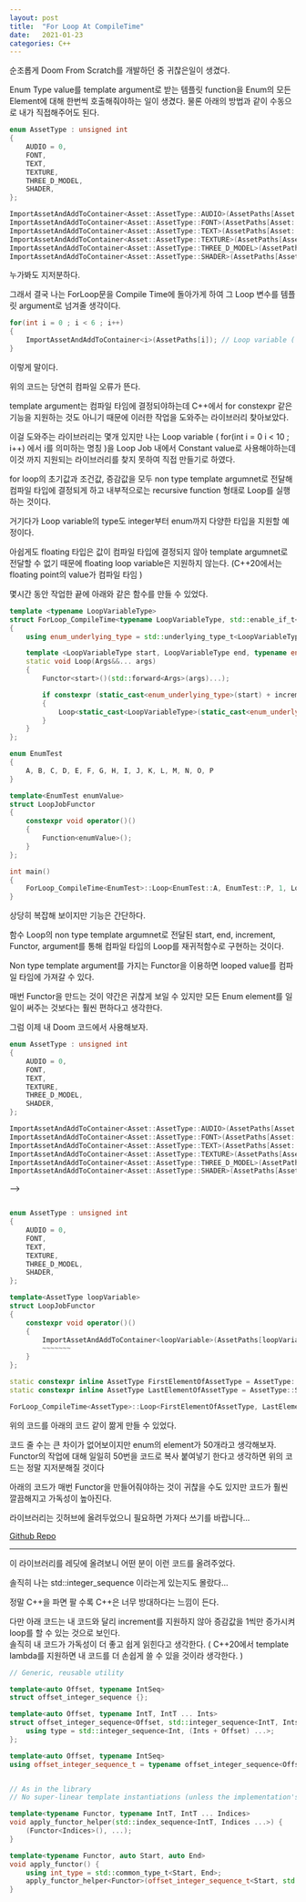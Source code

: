 ```yaml
---
layout: post
title:  "For Loop At CompileTime"
date:   2021-01-23
categories: C++
---
```


순조롭게 Doom From Scratch를 개발하던 중 귀찮은일이 생겼다.

Enum Type value를 template argument로 받는 템플릿 function을 Enum의 모든 Element에 대해 한번씩 호출해줘야하는 일이 생겼다.
물론 아래의 방법과 같이 수동으로 내가 직접해주어도 된다.

```c++
enum AssetType : unsigned int
{
	AUDIO = 0,
	FONT,
	TEXT,
	TEXTURE,
	THREE_D_MODEL,
	SHADER,
};

ImportAssetAndAddToContainer<Asset::AssetType::AUDIO>(AssetPaths[Asset::AssetType::AUDIO]);
ImportAssetAndAddToContainer<Asset::AssetType::FONT>(AssetPaths[Asset::AssetType::FONT]);
ImportAssetAndAddToContainer<Asset::AssetType::TEXT>(AssetPaths[Asset::AssetType::TEXT]);
ImportAssetAndAddToContainer<Asset::AssetType::TEXTURE>(AssetPaths[Asset::AssetType::TEXTURE]);
ImportAssetAndAddToContainer<Asset::AssetType::THREE_D_MODEL>(AssetPaths[Asset::AssetType::THREE_D_MODEL]);
ImportAssetAndAddToContainer<Asset::AssetType::SHADER>(AssetPaths[Asset::AssetType::SHADER]);
```
누가봐도 지저분하다.

그래서 결국 나는 ForLoop문을 Compile Time에 돌아가게 하여 그 Loop 변수를 템플릿 argument로 넘겨줄 생각이다.

```c++
for(int i = 0 ; i < 6 ; i++)
{
    ImportAssetAndAddToContainer<i>(AssetPaths[i]); // Loop variable ( for(int i = 0 i < 10 ; i++) 에서 i를 의미하는 명칭 ) 인 i 또한 constant value여야한다!!
}
```

이렇게 말이다.

위의 코드는 당연히 컴파일 오류가 뜬다.

template argument는 컴파일 타임에 결정되야하는데 C++에서 for constexpr 같은 기능을 지원하는 것도 아니기 때문에 이러한 작업을 도와주는 라이브러리 찾아보았다.

이걸 도와주는 라이브러리는 몇개 있지만 나는 Loop variable ( for(int i = 0 i < 10 ; i++) 에서 i를 의미하는 명칭 )을 Loop Job 내에서 Constant value로 사용해야하는데 이것 까지 지원되는 라이브러리를 찾지 못하여 직접 만들기로 하였다.

for loop의 초기값과 조건값, 증감값을 모두 non type template argumnet로 전달해 컴파일 타입에 결정되게 하고 내부적으로는 recursive function 형태로 Loop를 실행하는 것이다.

거기다가 Loop variable의 type도 integer부터 enum까지 다양한 타입을 지원할 예정이다.

아쉽게도 floating 타입은 값이 컴파일 타입에 결정되지 않아 template argumnet로 전달할 수 없기 때문에 floating loop variable은 지원하지 않는다. (C++20에서는 floating point의 value가 컴파일 타임  )

몇시간 동안 작업한 끝에 아래와 같은 함수를 만들 수 있었다.

```c++
template <typename LoopVariableType>
struct ForLoop_CompileTime<typename LoopVariableType, std::enable_if_t<std::is_enum_v<LoopVariableType>> >
{
	using enum_underlying_type = std::underlying_type_t<LoopVariableType>;

	template <LoopVariableType start, LoopVariableType end, typename enum_underlying_type increment, template<LoopVariableType> typename Functor, typename... Args, std::enable_if_t<start <= end, bool> = true >
	static void Loop(Args&&... args)
	{
		Functor<start>()(std::forward<Args>(args)...);

		if constexpr (static_cast<enum_underlying_type>(start) + increment <= static_cast<enum_underlying_type>(end))
		{
			Loop<static_cast<LoopVariableType>(static_cast<enum_underlying_type>(start) + increment), end, increment, Functor>(std::forward<Args>(args)...);
		}
	}
};

enum EnumTest
{
	A, B, C, D, E, F, G, H, I, J, K, L, M, N, O, P
}

template<EnumTest enumValue>
struct LoopJobFunctor
{
	constexpr void operator()()
	{
		Function<enumValue>();
	}
};

int main()
{
	ForLoop_CompileTime<EnumTest>::Loop<EnumTest::A, EnumTest::P, 1, LoopJobFunctor>();
}
```

상당히 복잡해 보이지만 기능은 간단하다.

함수 Loop의 non type template argumnet로 전달된 start, end, increment, Functor, argument를 통해 컴파일 타입의 Loop를 재귀적함수로 구현하는 것이다.

Non type template argument를 가지는 Functor을 이용하면 looped value를 컴파일 타임에 가져갈 수 있다.

매번 Functor을 만드는 것이 약간은 귀찮게 보일 수 있지만 모든 Enum element를 일일이 써주는 것보다는 훨씬 편하다고 생각한다.

그럼 이제 내 Doom 코드에서 사용해보자.

```c++
enum AssetType : unsigned int
{
	AUDIO = 0,
	FONT,
	TEXT,
	TEXTURE,
	THREE_D_MODEL,
	SHADER,
};

ImportAssetAndAddToContainer<Asset::AssetType::AUDIO>(AssetPaths[Asset::AssetType::AUDIO]);
ImportAssetAndAddToContainer<Asset::AssetType::FONT>(AssetPaths[Asset::AssetType::FONT]);
ImportAssetAndAddToContainer<Asset::AssetType::TEXT>(AssetPaths[Asset::AssetType::TEXT]);
ImportAssetAndAddToContainer<Asset::AssetType::TEXTURE>(AssetPaths[Asset::AssetType::TEXTURE]);
ImportAssetAndAddToContainer<Asset::AssetType::THREE_D_MODEL>(AssetPaths[Asset::AssetType::THREE_D_MODEL]);
ImportAssetAndAddToContainer<Asset::AssetType::SHADER>(AssetPaths[Asset::AssetType::SHADER]);
```

-->


```c++

enum AssetType : unsigned int
{
	AUDIO = 0,
	FONT,
	TEXT,
	TEXTURE,
	THREE_D_MODEL,
	SHADER,
};

template<AssetType loopVariable>
struct LoopJobFunctor
{
	constexpr void operator()()
	{
		ImportAssetAndAddToContainer<loopVariable>(AssetPaths[loopVariable]);
        ~~~~~~~
	}
};

static constexpr inline AssetType FirstElementOfAssetType = AssetType::AUDIO;
static constexpr inline AssetType LastElementOfAssetType = AssetType::SHADER; // enum의 element가 추가되면 이것 일일이 바꾸어 줘야한다 ( 아쉽게도 현재로서는 enum의 마지막 element를 자동으로 얻을 수 있는 방법이 없어보인다.)

ForLoop_CompileTime<AssetType>::Loop<FirstElementOfAssetType, LastElementOfAssetType, 1, LoopJobFunctor>();

```

위의 코드를 아래의 코드 같이 짦게 만들 수 있었다.

코드 줄 수는 큰 차이가 없어보이지만 enum의 element가 50개라고 생각해보자. Functor의 작업에 대해 일일히 50번을 코드로 복사 붙여넣기 한다고 생각하면 위의 코드는 정말 지저분해질 것이다

아래의 코드가 매번 Functor을 만들어줘야하는 것이 귀찮을 수도 있지만 코드가 훨씬 깔끔해지고 가독성이 높아진다.

라이브러리는 깃허브에 올려두었으니 필요하면 가져다 쓰기를 바랍니다...

[Github Repo](https://github.com/SungJJinKang/ForLoop_Compile_Time)


------------------

이 라이브러리를 레딧에 올려보니 어떤 분이 이런 코드를 올려주었다.

솔직히 나는 std::integer_sequence 이라는게 있는지도 몰랐다...

정말 C++을 파면 팔 수록 C++은 너무 방대하다는 느낌이 든다.

다만 아래 코드는 내 코드와 달리 increment를 지원하지 않아 증감값을 1씩만 증가시켜 loop를 할 수 있는 것으로 보인다.     
솔직히 내 코드가 가독성이 더 좋고 쉽게 읽힌다고 생각한다. ( C++20에서 template lambda를 지원하면 내 코드를 더 손쉽게 쓸 수 있을 것이라 생각한다. )     

```c++
// Generic, reusable utility

template<auto Offset, typename IntSeq>
struct offset_integer_sequence {};

template<auto Offset, typename IntT, IntT ... Ints>
struct offset_integer_sequence<Offset, std::integer_sequence<IntT, Ints...>> {
    using type = std::integer_sequence<Int, (Ints + Offset) ...>;
};

template<auto Offset, typename IntSeq>
using offset_integer_sequence_t = typename offset_integer_sequence<Offset, IntSeq>::type;


// As in the library
// No super-linear template instantiations (unless the implementation's make_integer_sequence does).

template<typename Functor, typename IntT, IntT ... Indices>
void apply_functor_helper(std::index_sequence<IntT, Indices ...>) {
    (Functor<Indices>(), ...);
}

template<typename Functor, auto Start, auto End>
void apply_functor() {
    using int_type = std::common_type_t<Start, End>;
    apply_functor_helper<Functor>(offset_integer_sequence_t<Start, std::make_integer_sequence<int_type, End - Start>>{});
}
```